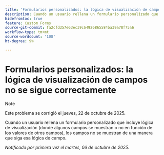 ```yaml
---
title: 'Formularios personalizados: la lógica de visualización de campos no se sigue correctamente'
description: Cuando un usuario rellena un formulario personalizado que incluye lógica de visualización (donde algunos campos se muestran o no en función de los valores de otros campos), los campos no se muestran de una manera que siga esa lógica de campo.
hidefromtoc: true
feature: Custom Forms
source-git-commit: fa2cfd357e63ec39c64926865584ba39a78f75a6
workflow-type: tm+mt
source-wordcount: '108'
ht-degree: 9%

---
```



# Formularios personalizados: la lógica de visualización de campos no se sigue correctamente

>[!NOTE]
>
>Este problema se corrigió el jueves, 22 de octubre de 2025.

Cuando un usuario rellena un formulario personalizado que incluye lógica de visualización (donde algunos campos se muestran o no en función de los valores de otros campos), los campos no se muestran de una manera que siga esa lógica de campo.

_Notificado por primera vez el martes, 06 de octubre de 2025._
